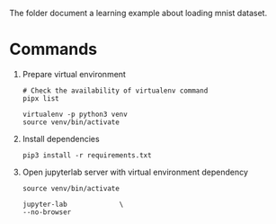 The folder document a learning example about loading mnist dataset.

# Commands

1. Prepare virtual environment

    ``` shell
    # Check the availability of virtualenv command
    pipx list

    virtualenv -p python3 venv
    source venv/bin/activate
    ```
2. Install dependencies

    ``` shell
    pip3 install -r requirements.txt
    ```

3. Open jupyterlab server with virtual environment dependency

    ``` shell
    source venv/bin/activate

    jupyter-lab             \
    --no-browser
    ```

